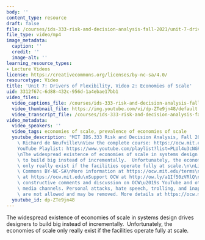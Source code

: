 ```yaml
---
body: ''
content_type: resource
draft: false
file: /courses/ids-333-risk-and-decision-analysis-fall-2021/unit-7-drivers-video-2_360p_16_9.mp4
file_type: video/mp4
image_metadata:
  caption: ''
  credit: ''
  image-alt: ''
learning_resource_types:
- Lecture Videos
license: https://creativecommons.org/licenses/by-nc-sa/4.0/
resourcetype: Video
title: 'Unit 7: Drivers of Flexibility, Video 2: Economies of Scale'
uid: 3312f67c-6d88-432c-956d-1a4ebae17bb1
video_files:
  video_captions_file: /courses/ids-333-risk-and-decision-analysis-fall-2021/1KYpWgRbh5o1gU17qXGgf8ZxOVGIjy6bl_transcript.webvtt
  video_thumbnail_file: https://img.youtube.com/vi/dp-ZTe9jn48/default.jpg
  video_transcript_file: /courses/ids-333-risk-and-decision-analysis-fall-2021/1KYpWgRbh5o1gU17qXGgf8ZxOVGIjy6bl_transcript.pdf
video_metadata:
  video_speakers: ''
  video_tags: economies of scale, prevalence of economies of scale
  youtube_description: "MIT IDS.333 Risk and Decision Analysis, Fall 2021\nInstructor:\
    \ Richard de Neufville\nView the complete course: https://ocw.mit.edu/courses/ids-333-risk-and-decision-analysis-fall-2021/\n\
    YouTube Playlist: https://www.youtube.com/playlist?list=PLUl4u3cNGP62jwhTqp8_1kwrkDkxZhpQC\n\
    \nThe widespread existence of economies of scale in systems design drives designers\
    \ to build big instead of incrementally.  Unfortunately, the economies of scale\
    \ only really exist if the facilities operate fully at scale.\n\nLicense: Creative\
    \ Commons BY-NC-SA\nMore information at https://ocw.mit.edu/terms\nMore courses\
    \ at https://ocw.mit.edu\nSupport OCW at http://ow.ly/a1If50zVRlQ\n\nWe encourage\
    \ constructive comments and discussion on OCW\u2019s YouTube and other social\
    \ media channels. Personal attacks, hate speech, trolling, and inappropriate comments\
    \ are not allowed and may be removed. More details at https://ocw.mit.edu/comments."
  youtube_id: dp-ZTe9jn48
---
```

The widespread existence of economies of scale in systems design drives designers to build big instead of incrementally.  Unfortunately, the economies of scale only really exist if the facilities operate fully at scale.